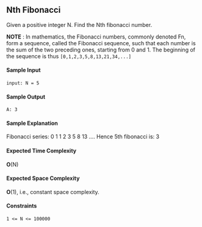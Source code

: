 ## **Nth Fibonacci**
Given a positive integer N. Find the Nth fibonacci number.

__NOTE__ : In mathematics, the Fibonacci numbers, commonly denoted Fn, form a sequence, called the Fibonacci sequence, such that each number is the sum of the two preceding ones, starting from 0 and 1. The beginning of the sequence is thus
`[0,1,2,3,5,8,13,21,34,...]`

#### **Sample Input**
	input: N = 5

#### **Sample Output**
	A: 3

#### **Sample Explanation**
Fibonacci series: 0 1 1 2 3 5 8 13 ....
Hence 5th fibonacci is: 3

#### **Expected Time Complexity**
__O__(N)

#### **Expected Space Complexity**
__O__(1), i.e., constant space complexity.

#### **Constraints**
	1 <= N <= 100000
